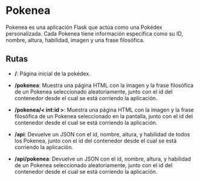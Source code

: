 # Pokenea

Pokenea es una aplicación Flask que actúa como una Pokédex personalizada. Cada Pokenea tiene información específica como su ID, nombre, altura, habilidad, imagen y una frase filosófica.

## Rutas

- **/**: Página inicial de la pokédex.

- **/pokenea**: Muestra una página HTML con la imagen y la frase filosófica de un Pokenea seleccionado aleatoriamente, junto con el id del contenedor desde el cual se está corriendo la aplicación.

- **/pokenea/< int:id >**: Muestra una página HTML con la imagen y la frase filosófica de un Pokenea seleccionado en la pantalla, junto con el id del contenedor desde el cual se está corriendo la aplicación.

- **/api**: Devuelve un JSON con el id, nombre, altura, y habilidad de todos los Pokenea, junto con el id del contenedor desde el cual se está corriendo la aplicación.

- **/api/pokenea**: Devuelve un JSON con el id, nombre, altura, y habilidad de un Pokenea seleccionado aleatoriamente, junto con el id del contenedor desde el cual se está corriendo la aplicación.
